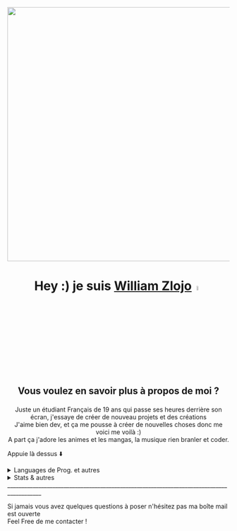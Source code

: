 <p align="center">
<img width=575 src=https://willydev.xyz/webimg/Willy%20logo.png>
</p>


## <h1 align="center">Hey :) je suis <a href="http://willydev.xyz">William Zlojo</a><img src="https://camo.githubusercontent.com/e8e7b06ecf583bc040eb60e44eb5b8e0ecc5421320a92929ce21522dbc34c891/68747470733a2f2f6d656469612e67697068792e636f6d2f6d656469612f6876524a434c467a6361737252346961377a2f67697068792e676966" width="5%"></h1>



## <p align="center"> Vous voulez en savoir plus à propos de moi ? </p>
<p align="center"> Juste un étudiant Français de 19 ans qui passe ses heures derrière son écran, j'essaye de créer de nouveau projets et des créations<br>
J'aime bien dev, et ça me pousse à créer de nouvelles choses donc me voici me voilà :)</br>
A part ça j'adore les animes et les mangas, la musique rien branler et coder. </p>

Appuie là dessus ⬇️

<details>
<summary>Languages de Prog. et autres</summary>


##### _Pour le moment je maîtrise ceci <3_
![HTML5](https://img.shields.io/badge/-HTML-black?style=for-the-badge&logo=html5)
![CSS](https://img.shields.io/badge/-CSS-red?style=for-the-badge&logo=css3)
![PHP](https://img.shields.io/badge/-PHP-503399?style=for-the-badge&logo=php)
![Python](https://img.shields.io/badge/-Python-31556E?style=for-the-badge&logo=python)
![SQL](https://img.shields.io/badge/-PostgreSQL-336791?style=for-the-badge&logo=postgreSQL&logoColor=white)
![Java](https://img.shields.io/badge/-Java-C5A42F?style=for-the-badge&logo=java)


##### _[**edit 06/2021**] Jme suis donné un défi : essayer de learn/perfectionner ces langages pendant les vacances 2021._

![Java](https://img.shields.io/badge/-Java-C5A42F?style=for-the-badge&logo=java)
![MySQL](https://img.shields.io/badge/-MySQL-336791?style=for-the-badge&logo=mySQL&logoColor=white)
![C](https://img.shields.io/badge/-C-blue?style=for-the-badge&logo=c&logoColor=white)
(![C](https://img.shields.io/badge/-C++-darkblue?style=for-the-badge&logo=cplusplus)![C#](https://img.shields.io/badge/-C%20sharp-darkgreen?style=for-the-badge&logo=c#))
![JavaScript](https://img.shields.io/badge/-JS-000000?style=for-the-badge&logo=javascript)

##### _Je kifferais aussi beacoup apprendre : (genre vraiment)_
![SASS](https://img.shields.io/badge/-SASS-pink?style=for-the-badge&logo=sass)
![NodeJS](https://img.shields.io/badge/-node.JS-43853D?style=for-the-badge&logo=node.js&logoColor=white)
![npm](https://img.shields.io/badge/-npm-black?style=for-the-badge&logo=npm)
![Angular](https://img.shields.io/badge/-angular-white?style=for-the-badge&logo=angular&logoColor=red)


##### _Divers_
![Office](https://img.shields.io/badge/-Suite%20Office-black?style=for-the-badge&logo=MicrosoftOffice&logoColor=orange)<br>
![ADOBEPs](https://img.shields.io/badge/-Photoshop-8BB3FC?style=for-the-badge&logo=AdobePhotoshop&logoColor=white)
![ADOBEAi](https://img.shields.io/badge/-Illustrator-FBA034?style=for-the-badge&logo=AdobeIllustrator&logoColor=white)
![ADOBEPr](https://img.shields.io/badge/-Premiere%20Pro-red?style=for-the-badge&logo=AdobePremierePro&logoColor=white)<br>
![GIT](https://img.shields.io/badge/-Git-orange?style=for-the-badge&logo=Git&logoColor=white)<br>

##### _OS maîtrisés_<br>
![Win](https://img.shields.io/badge/-Win-blue?style=for-the-badge&logo=Windows&logoColor=white)
![Debian](https://img.shields.io/badge/-debian-D70A53?style=for-the-badge&logo=debian&logoColor=white)
![Ubuntu](https://img.shields.io/badge/-ubuntu-FF6C37?style=for-the-badge&logo=ubuntu&logoColor=white)
![QOS](https://img.shields.io/badge/-Qubes%20OS-3874D8?style=for-the-badge&logo=QubesOS&logoColor=white)
![Kali](https://img.shields.io/badge/-Kali-557C94?style=for-the-badge&logo=KaliLinux&logoColor=white)
![MAC](https://img.shields.io/badge/-MacOS-white?style=for-the-badge&logo=Apple&logoColor=gray)</p>
</details>
<details>


<summary>Stats & autres</summary>
<p align="center">
<img src="https://github-readme-stats.vercel.app/api?username=Wiillyyy&hide_border=true&show_icons=true&theme=radical" alt="Willy's Stats" width="38%">
<img src="https://github-readme-stats.vercel.app/api/top-langs/?username=Wiillyyy&layout=compact&theme=tokyonight" width="38%">
<!--- <img src="https://github-readme-stats.vercel.app/api/wakatime/?username=Wiillyyy&layout=compact&theme=cobalt" width="38%"> --->
    </p>
</details>
__________________________________________________________________________________________

Si jamais vous avez quelques questions à poser n'hésitez pas ma boîte mail est ouverte<br>
Feel Free de me contacter !
